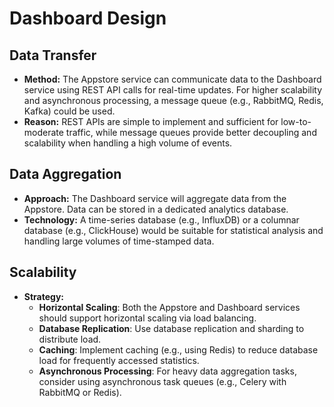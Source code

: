 # Dashboard Design
## Data Transfer
  - **Method:** The Appstore service can communicate data to the Dashboard service using REST API calls
                for real-time updates. For higher scalability and asynchronous processing, a message queue
                (e.g., RabbitMQ, Redis, Kafka) could be used.
  - **Reason:** REST APIs are simple to implement and sufficient for low-to-moderate traffic, while message
                queues provide better decoupling and scalability when handling a high volume of events.
## Data Aggregation
  - **Approach:** The Dashboard service will aggregate data from the Appstore. Data can be stored in a dedicated
                  analytics database.
  - **Technology:** A time-series database (e.g., InfluxDB) or a columnar database (e.g., ClickHouse) would be
                    suitable for statistical analysis and handling large volumes of time-stamped data.
## Scalability
  - **Strategy:**
    - **Horizontal Scaling**: Both the Appstore and Dashboard services should support horizontal scaling via
                              load balancing.
    - **Database Replication**: Use database replication and sharding to distribute load.
    - **Caching**: Implement caching (e.g., using Redis) to reduce database load for frequently accessed statistics.
    - **Asynchronous Processing**: For heavy data aggregation tasks, consider using asynchronous task queues
                                   (e.g., Celery with RabbitMQ or Redis).
